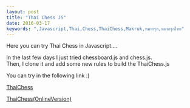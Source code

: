 ```yaml
---
layout: post
title: "Thai Chess JS"
date: 2016-03-17
keywords: ",Javascript,Thai,Chess,ThaiChess,Makruk,หมากรุก,หมากรุกไทย"
---
```


Here you can try Thai Chess in Javascript....

In the last few days I just tried chessboard.js and chess.js.<br/>
Then, I clone it and add some new rules to build the ThaiChess.js

You can try in the following link :)

[ThaiChess](https://auycro.github.io/thchess)

[ThaiChess(OnlineVersion)](https://frozen-river-90193.herokuapp.com/)
